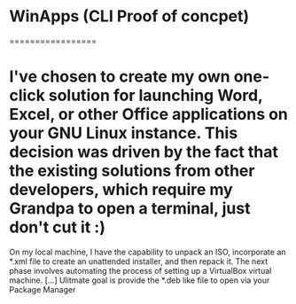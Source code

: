 # WinApps (CLI Proof of concpet)
=================

I've chosen to create my own one-click solution for launching Word, Excel, or other Office applications on your GNU Linux instance. This decision was driven by the fact that the existing solutions from other developers, which require my Grandpa to open a terminal, just don't cut it :)
=================
On my local machine, I have the capability to unpack an ISO, incorporate an *.xml file to create an unattended installer, and then repack it. The next phase involves automating the process of setting up a VirtualBox virtual machine.
[...]
Ulitmate goal is provide the *.deb like file to open via your Package Manager
